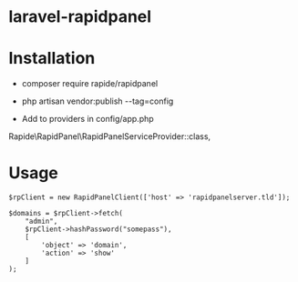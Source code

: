 # laravel-rapidpanel

# Installation

* composer require rapide/rapidpanel

* php artisan vendor:publish --tag=config

* Add to providers in config/app.php

Rapide\RapidPanel\RapidPanelServiceProvider::class,

# Usage

```
$rpClient = new RapidPanelClient(['host' => 'rapidpanelserver.tld']);

$domains = $rpClient->fetch(
    "admin",
    $rpClient->hashPassword("somepass"),
    [
        'object' => 'domain',
        'action' => 'show'
    ]
);
```
